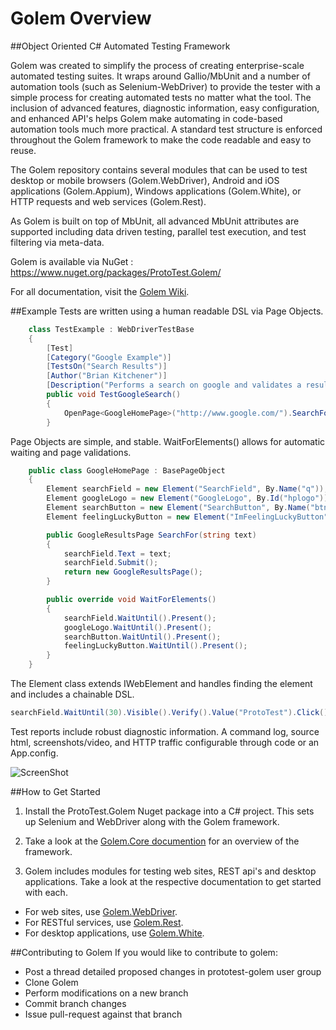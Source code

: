 ﻿Golem Overview
====================

##Object Oriented C# Automated Testing Framework

Golem was created to simplify the process of creating enterprise-scale automated testing suites. It wraps around Gallio/MbUnit and a number of automation tools (such as Selenium-WebDriver) to provide the tester with a simple process for creating automated tests no matter what the tool. The inclusion of advanced features, diagnostic information, easy configuration, and enhanced API's helps Golem make automating in code-based automation tools much more practical. A standard test structure is enforced throughout the Golem framework to make the code readable and easy to reuse. 

The Golem repository contains several modules that can be used to test desktop or mobile browsers (Golem.WebDriver), Android and iOS applications (Golem.Appium), Windows applications (Golem.White), or HTTP requests and web services (Golem.Rest). 

As Golem is built on top of MbUnit, all advanced MbUnit attributes are supported including data driven testing, parallel test execution, and test filtering via meta-data.   

Golem is available via NuGet : https://www.nuget.org/packages/ProtoTest.Golem/

For all documentation, visit the [Golem Wiki](https://github.com/ProtoTest/ProtoTest.Golem/wiki).

##Example
Tests are written using a human readable DSL via Page Objects.  
```C#
    class TestExample : WebDriverTestBase
    {
        [Test]
        [Category("Google Example")]
        [TestsOn("Search Results")]
        [Author("Brian Kitchener")]
        [Description("Performs a search on google and validates a result is displayed")]
        public void TestGoogleSearch()
        {
            OpenPage<GoogleHomePage>("http://www.google.com/").SearchFor("Selenium").VerifyResult("Selenium - Web Browser Automation");
        }
```
Page Objects are simple, and stable.  WaitForElements() allows for automatic waiting and page validations.  
```C#
    public class GoogleHomePage : BasePageObject
    {
        Element searchField = new Element("SearchField", By.Name("q"));
        Element googleLogo = new Element("GoogleLogo", By.Id("hplogo"));
        Element searchButton = new Element("SearchButton", By.Name("btnK"));
        Element feelingLuckyButton = new Element("ImFeelingLuckyButton", By.Name("btnI"));

        public GoogleResultsPage SearchFor(string text)
        {
            searchField.Text = text;
            searchField.Submit();
            return new GoogleResultsPage();
        }

        public override void WaitForElements()
        {
            searchField.WaitUntil().Present();
            googleLogo.WaitUntil().Present();
            searchButton.WaitUntil().Present();
            feelingLuckyButton.WaitUntil().Present();
        }
    }
```

The Element class extends IWebElement and handles finding the element and includes a chainable DSL.
```C#
searchField.WaitUntil(30).Visible().Verify().Value("ProtoTest").Click();

```



Test reports include robust diagnostic information.  A command log, source html, screenshots/video, and HTTP traffic configurable through code or an App.config.  

![ScreenShot](http://raw.github.com/ProtoTest/ProtoTest.Golem/master/ProtoTest.Golem/Tests/SampleReport/Report.jpg)

##How to Get Started

1) Install the ProtoTest.Golem Nuget package into a C# project. This sets up Selenium and WebDriver along with the Golem framework.		

2) Take a look at the [Golem.Core documention](https://github.com/ProtoTest/ProtoTest.Golem/wiki/Golem.Core,-Setup) for an overview of the framework.

3) Golem includes modules for testing web sites, REST api's and desktop applications. Take a look at the respective documentation to get started with each.
* For web sites, use [Golem.WebDriver](https://github.com/ProtoTest/ProtoTest.Golem/wiki/Golem.WebDriver,-Getting-Started). 
* For RESTful services, use [Golem.Rest](https://github.com/ProtoTest/ProtoTest.Golem/wiki/Golem.Rest,-Getting-Started). 
* For desktop applications, use [Golem.White](https://github.com/ProtoTest/ProtoTest.Golem/wiki/Golem.White,-Getting-Started).


##Contributing to Golem
If you would like to contribute to golem:
* Post a thread detailed proposed changes in prototest-golem user group
* Clone Golem 
* Perform modifications on a new branch
* Commit branch changes
* Issue pull-request against that branch
